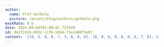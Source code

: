 ```yaml
---
author:
  name: Prof Gotkola
  picture: /assets/blog/authors/gotkola.png
maskRate: 0.6
date: 2025-09-04T02:00:01.727439
id: de2f2416-8932-11f0-b564-71e1480f5e87
content: '[[0, 5, 0, 0, 7, 3, 0, 0, 0], [0, 0, 0, 9, 0, 0, 0, 7, 8], [4, 0, 9, 0, 0, 0, 0, 0, 0], [0, 2, 0, 4, 0, 0, 8, 0, 0], [8, 9, 0, 0, 0, 0, 0, 2, 7], [7, 6, 0, 8, 0, 9, 0, 5, 0], [2, 0, 0, 3, 0, 0, 0, 0, 5], [9, 0, 0, 0, 5, 2, 7, 8, 3], [0, 0, 0, 7, 0, 0, 2, 1, 4]]'
---
```

